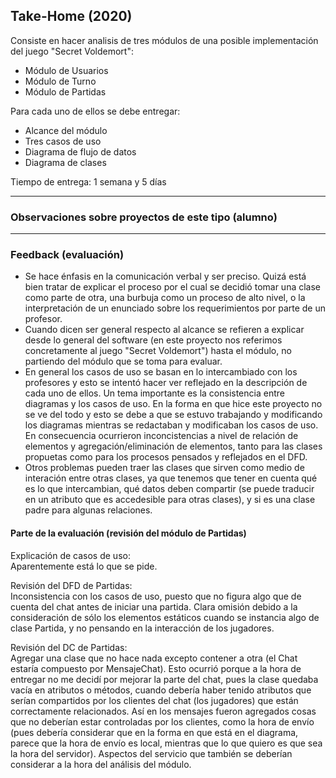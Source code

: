## Take-Home (2020)

Consiste en hacer analisis de tres módulos de una posible implementación del juego "Secret Voldemort":

* Módulo de Usuarios
* Módulo de Turno
* Módulo de Partidas

Para cada uno de ellos se debe entregar:

- Alcance del módulo
- Tres casos de uso
- Diagrama de flujo de datos
- Diagrama de clases

Tiempo de entrega: 1 semana y 5 días

---

### Observaciones sobre proyectos de este tipo (alumno)



---

### Feedback (evaluación)

* Se hace énfasis en la comunicación verbal y ser preciso. Quizá está bien tratar de explicar el proceso por el cual se decidió tomar una clase como parte de otra, una burbuja como un proceso de alto nivel, o la interpretación de un enunciado sobre los requerimientos por parte de un profesor.  
* Cuando dicen ser general respecto al alcance se refieren a explicar desde lo general del software (en este proyecto nos referimos concretamente al juego "Secret Voldemort") hasta el módulo, no partiendo del módulo que se toma para evaluar.  
* En general los casos de uso se basan en lo intercambiado con los profesores y esto se intentó hacer ver reflejado en la descripción de cada uno de ellos. Un tema importante es la consistencia entre diagramas y los casos de uso. En la forma en que hice este proyecto no se ve del todo y esto se debe a que se estuvo trabajando y modificando los diagramas mientras se redactaban y modificaban los casos de uso. En consecuencia ocurrieron inconcistencias a nivel de relación de elementos y agregación/eliminación de elementos, tanto para las clases propuetas como para los procesos pensados y reflejados en el DFD.  
* Otros problemas pueden traer las clases que sirven como medio de interación entre otras clases, ya que tenemos que tener en cuenta qué es lo que intercambian, qué datos deben compartir (se puede traducir en un atributo que es accedesible para otras clases), y si es una clase padre para algunas relaciones.  

#### Parte de la evaluación (revisión del módulo de Partidas)

Explicación de casos de uso:  
Aparentemente está lo que se pide.  

Revisión del DFD de Partidas:  
Inconsistencia con los casos de uso, puesto que no figura algo que de cuenta del chat antes de iniciar una partida. Clara omisión debido a la consideración de sólo los elementos estáticos cuando se instancia algo de clase Partida, y no pensando en la interacción de los jugadores.  

Revisión del DC de Partidas:  
Agregar una clase que no hace nada excepto contener a otra (el Chat estaría compuesto por MensajeChat). Esto ocurrió porque a la hora de entregar no me decidí por mejorar la parte del chat, pues la clase quedaba vacía en atributos o métodos, cuando debería haber tenido atributos que serían compartidos por los clientes del chat (los jugadores) que están correctamente relacionados. Así en los mensajes fueron agregados cosas que no deberían estar controladas por los clientes, como la hora de envío (pues debería considerar que en la forma en que está en el diagrama, parece que la hora de envío es local, mientras que lo que quiero es que sea la hora del servidor). Aspectos del servicio que también se deberían considerar a la hora del análisis del módulo.  
